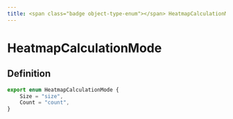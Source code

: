 ```yaml
---
title: <span class="badge object-type-enum"></span> HeatmapCalculationMode
---
```

# <span class="badge object-type-enum"></span> HeatmapCalculationMode

## Definition

```typescript
export enum HeatmapCalculationMode {
	Size = "size",
	Count = "count",
}

```
